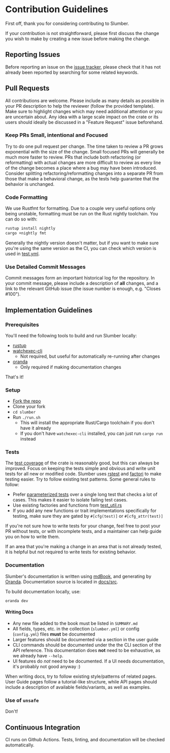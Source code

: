 # Contribution Guidelines

First off, thank you for considering contributing to Slumber.

If your contribution is not straightforward, please first discuss the change you wish to make by creating a new issue before making the change.

## Reporting Issues

Before reporting an issue on the [issue tracker](https://github.com/LucasPickering/slumber), please check that it has not already been reported by searching for some related keywords.

## Pull Requests

All contributions are welcome. Please include as many details as possible in your PR description to help the reviewer (follow the provided template). Make sure to highlight changes which may need additional attention or you are uncertain about. Any idea with a large scale impact on the crate or its users should ideally be discussed in a "Feature Request" issue beforehand.

### Keep PRs Small, intentional and Focused

Try to do one pull request per change. The time taken to review a PR grows exponential with the size of the change. Small focused PRs will generally be much more faster to review. PRs that include both refactoring (or reformatting) with actual changes are more difficult to review as every line of the change becomes a place where a bug may have been introduced. Consider splitting refactoring/reformatting changes into a separate PR from those that make a behavioral change, as the tests help guarantee that the behavior is unchanged.

### Code Formatting

We use Rustfmt for formatting. Due to a couple very useful options only being unstable, formatting must be run on the Rust nightly toolchain. You can do so with:

```sh
rustup install nightly
cargo +nightly fmt
```

Generally the nightly version doesn't matter, but if you want to make sure you're using the same version as the CI, you can check which version is used in [test.yml](https://github.com/LucasPickering/slumber/blob/master/.github/workflows/test.yml).

### Use Detailed Commit Messages

Commit messages form an important historical log for the repository. In your commit message, please include a description of **all** changes, and a link to the relevant GitHub issue (the issue number is enough, e.g. "Closes #100").

## Implementation Guidelines

### Prerequisites

You'll need the following tools to build and run Slumber locally:

- [rustup](https://rustup.rs/)
- [watchexec-cli](https://crates.io/crates/watchexec-cli)
  - Not required, but useful for automatically re-running after changes
- [oranda](https://opensource.axo.dev/oranda/artifacts/)
  - Only required if making documentation changes

That's it!

### Setup

- [Fork the repo](https://docs.github.com/en/pull-requests/collaborating-with-pull-requests/working-with-forks/fork-a-repo)
- Clone your fork
- `cd slumber`
- Run `./run.sh`
  - This will install the appropriate Rust/Cargo toolchain if you don't have it already
  - If you don't have `watchexec-cli` installed, you can just run `cargo run` instead

### Tests

The [test coverage](https://app.codecov.io/gh/ratatui-org/ratatui) of the crate is reasonably good, but this can always be improved. Focus on keeping the tests simple and obvious and write unit tests for all new or modified code. Slumber uses [rstest](https://docs.rs/rstest/latest/rstest/) and [factori](https://docs.rs/factori/latest/factori/) to make testing easier. Try to follow existing test patterns. Some general rules to follow:

- Prefer [parameterized tests](https://docs.rs/rstest/latest/rstest/#creating-parametrized-tests) over a single long test that checks a lot of cases. This makes it easier to isolate failing test cases.
- Use existing factories and functions from [test_util.rs](https://github.com/LucasPickering/slumber/blob/master/src/test_util.rs)
- If you add any new functions or trait implementations specifically for testing, make sure they are gated by `#[cfg(test)]` or `#[cfg_attr(test)]`

If you're not sure how to write tests for your change, feel free to post your PR without tests, or with incomplete tests, and a maintainer can help guide you on how to write them.

If an area that you're making a change in an area that is not already tested, it is helpful but not required to write tests for existing behavior.

### Documentation

Slumber's documentation is written using [mdBook](https://rust-lang.github.io/mdBook/), and generating by [Oranda](https://opensource.axo.dev/oranda/). Documentation source is located in [docs/src](https://github.com/LucasPickering/slumber/tree/master/docs/src).

To build documentation locally, use:

```
oranda dev
```

#### Writing Docs

- Any new file added to the book must be listed in `SUMMARY.md`
- All fields, types, etc. in the collection (`slumber.yml`) or config (`config.yml`) files **must** be documented
- Larger features should be documented via a section in the user guide
- CLI commands should be documented under the the CLI section of the API reference. This documentation does **not** need to be exhaustive, as we already have `--help`.
- UI features do _not_ need to be documented. If a UI needs documentation, it's probably not good anyway :)

When writing docs, try to follow existing style/patterns of related pages. User Guide pages follow a tutorial-like structure, while API pages should include a description of available fields/variants, as well as examples.

### Use of `unsafe`

Don't!

## Continuous Integration

CI runs on Github Actions. Tests, linting, and documentation will be checked automatically.
